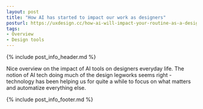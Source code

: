 ```yaml
---
layout: post
title: "How AI has started to impact our work as designers"
posturl: https://uxdesign.cc/how-ai-will-impact-your-routine-as-a-designer-2773a4b1728c
tags:
- Overview
- Design tools
---
```


{% include post_info_header.md %}

Nice overview on the impact of AI tools on designers everyday life. The notion of AI tech doing much of the design legworks seems right - technology has been helping us for quite a while to focus on what matters and automatize everything else.

<!--more-->
{% include post_info_footer.md %}
